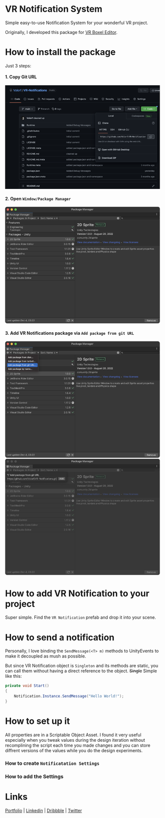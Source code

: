 # VR Notification System

Simple easy-to-use Notification System for your wonderful VR project.

Originally, I developed this package for [VR Boxel Editor](https://twitter.com/Volorf/status/1305406161710125056).


# How to install the package

Just 3 steps:

#### 1. Copy Git URL
<img src="Images/copy-git-url.png" width="600">

#### 2. Open ```Window/Package Manager```
<img src="Images/package-manager.png" width="600">

#### 3. Add VR Notifications package via ```Add package from git URL```
<img src="Images/add-package-from-git-url.png" width="600">
<img src="Images/paste-git-url.png" width="600">


# How to add VR Notification to your project
Super simple. Find the ```VR Notification``` prefab and drop it into your scene.


# How to send a notification
Personally, I love binding the ```SendMessage(<T> m)``` methods to UnityEvents to make it decoupled as mush as possible.

But since VR Notification object is ```Singleton``` and its methods are static, you can call them without having a direct reference to the object. ~~Single~~ Simple like this:

```csharp
private void Start()
{
    Notification.Instance.SendMessage("Hello World!");
}
```


# How to set up it
All properties are in a Scriptable Object Asset. I found it very useful especially when you tweak values during the design iteration without recomplining the script each time you made changes and you can store diffrent versions of the values while you do the design experiments.

### How to create ```Notificatation Settings```


### How to add the Settings


# Links
[Portfolio](https://olegfrolov.design/) | [Linkedin](https://www.linkedin.com/in/oleg-frolov-6a6a4752/) | [Dribbble](https://dribbble.com/Volorf) | [Twitter](https://www.twitter.com/volorf) 


